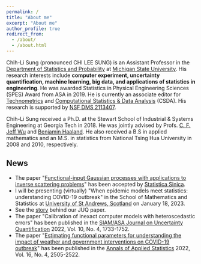 ```yaml
---
permalink: /
title: "About me"
excerpt: "About me"
author_profile: true
redirect_from: 
  - /about/
  - /about.html
---
```

Chih-Li Sung (pronounced CHI LEE SUNG) is an Assistant Professor in the [Department of Statistics and Probability](https://stt.natsci.msu.edu/) at [Michigan State University](https://msu.edu/). His research interests include **computer experiment, uncertainty quantification, machine learning, big data, and applications of statistics in engineering**. He was awarded Statistics in Physical Engineering Sciences (SPES) Award from ASA in 2019. He is currently an associate editor for [Technometrics](https://www.tandfonline.com/toc/utch20/current) and [Computational Statistics & Data Analysis](https://www.sciencedirect.com/journal/computational-statistics-and-data-analysis) (CSDA). His research is supported by [NSF DMS 2113407](https://www.nsf.gov/awardsearch/showAward?AWD_ID=2113407&HistoricalAwards=false).

Chih-Li Sung received a Ph.D. at the Stewart School of Industrial & Systems Engineering at Georgia Tech in 2018. He was jointly advised by Profs. [C. F. Jeff Wu](https://www2.isye.gatech.edu/~jeffwu/) and [Benjamin Haaland](https://medicine.utah.edu/faculty/mddetail/u6012617). He also received a B.S in applied mathematics and an M.S. in statistics from National Tsing Hua University in 2008 and 2010, respectively. 

News 
------
* The paper "[Functional-input Gaussian processes with applications to inverse scattering problems](https://arxiv.org/abs/2201.01682)" has been accepted by [Statistica Sinica](https://www3.stat.sinica.edu.tw/statistica/). 
* I will be presenting (virtually) "When epidemic models meet statistics: understanding COVID-19 outbreak" in the School of Mathematics and Statistics at [University of St Andrews, Scotland](https://www.st-andrews.ac.uk/mathematics-statistics/) on January 18, 2023. 
* See the [story](https://prl.natsci.msu.edu/news-events/news/from-colleagues-to-collaborators-a-cross-department-conversation-links-statistics-to-plant-science/) behind our JUQ paper.
* The paper "Calibration of inexact computer models with heteroscedastic errors" 
has been published in the [SIAM/ASA Journal on Uncertainty Quantification](https://epubs.siam.org/doi/10.1137/21M1417946) 2022, Vol. 10, No. 4, 1733-1752.
* The paper "[Estimating functional parameters for understanding the impact of weather and government interventions on COVID-19 outbreak](https://chihli.github.io/files/2022aoas.pdf)" 
has been published in the [Annals of Applied Statistics](https://urldefense.com/v3/__http://dx.doi.org/10.1214/22-AOAS1601__;!!HXCxUKc!2Ay_hnUuv6ahb2x2a9xp8WQ4osvkmWeI6DfWZqbS-hEvSPpEpmfLvVppy-sQxF9eYj78cPRaRR3R_A$) 2022, Vol. 16, No. 4, 2505-2522.

